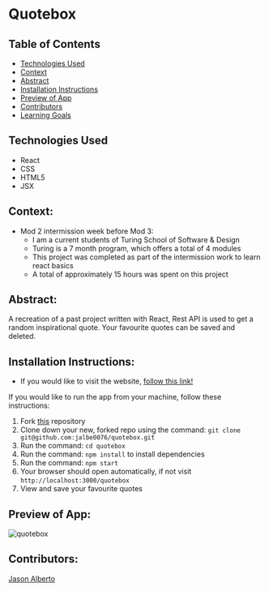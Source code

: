 # Quotebox

## Table of Contents

* [Technologies Used](#Technologies-Used)
* [Context](#Context)
* [Abstract](##Abstract)
* [Installation Instructions](#Installation-Instructions)
* [Preview of App](#Preview-of-App)
* [Contributors](#Contributors)
* [Learning Goals](#Learning-Goals)

## Technologies Used

- React
- CSS
- HTML5
- JSX

## Context:
[//]: <> (Give some context for the project here. How long did you have to work on it? How far into the Turing program are you?)

- Mod 2 intermission week before Mod 3: 
    - I am a current students of Turing School of Software & Design
    - Turing is a 7 month program, which offers a total of 4 modules
    - This project was completed as part of the intermission work to learn react basics 
    - A total of approximately 15 hours was spent on this project

## Abstract:
[//]: <> (Briefly describe what you built and its features. What problem is the app solving? How does this application solve that problem?)

A recreation of a past project written with React, Rest API is used to get a random inspirational quote. Your favourite quotes can be saved and deleted. 

## Installation Instructions:
[//]: <> (What steps does a person have to take to get your app cloned down and running?)

- If you would like to visit the website, [follow this link!](https://jalbe0076.github.io/quotebox/)

If you would like to run the app from your machine, follow these instructions:
1. Fork [this](https://github.com/jalbe0076/overlook) repository  
1. Clone down your new, forked repo using the command: `git clone git@github.com:jalbe0076/quotebox.git`
1. Run the command: `cd quotebox`
1. Run the command: `npm install` to install dependencies
1. Run the command:  `npm start`
1. Your browser should open automatically, if not visit `http://localhost:3000/quotebox`
1. View and save your favourite quotes 

## Preview of App:
[//]: <> (Provide ONE gif or screenshot of your application - choose the "coolest" piece of functionality to show off.)

![quotebox](https://github.com/jalbe0076/quotebox/assets/123283073/251d44ae-2423-4e5f-9e49-061323ffa50e)

## Contributors:
[//]: <> (Who worked on this application? Link to their GitHubs.)

[Jason Alberto](https://github.com/jalbe0076)

